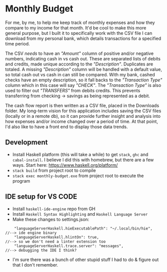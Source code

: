 # Monthly Budget

For me, by me, to help me keep track of monthly expenses and how they compare to my income for that month. It'd be cool to make this more general purpose, but I built it to specifically work with the CSV file I can download from my personal bank, which details transactions for a specified time period. 

The CSV *needs* to have an _"Amount"_ column of positive and/or negative numbers, indicating cash in vs cash out. These are separated lists of debits and credits, made unique according to the _"Description"_. Duplicates are totaled. A missing _"Description"_ column will be handled with a default value, so total cash out vs cash in can still be compared. With my bank, cashed checks have an empty description, so it fall backs to the _"Transaction Type"_ column which in this case will say _"CHECK"_. The _"Transaction Type"_ is also used to filter out _"TRANSFERS"_ from debits credits. This prevents transferring from checking -> savings as being represented as a debit.

The cash flow report is then written as a CSV file, placed in the Downloads folder. My long-term vision for this application includes saving the CSV files (locally or in a remote db), so it can provide further insight and analysis into how expenses and/or income changed over a period of time. At that point, I'd also like to have a front end to display those data trends.

## Development

* Install Haskell platform (this will take a while) to get `stack`, `ghc` and `cabal-install`. I believe I did this with homebrew, but there are a few ways. Start here: https://www.haskell.org/platform/
* `stack build` from project root to compile
* `stack exec monthly-budget.exe` from project root to execute the program

## IDE setup for VS CODE

* Install `haskell-ide-engine` repo from GH
* Install `Haskell Syntax Highlighting` and `Haskell Language Server`
* Make these changes to settings.json:
```
    "languageServerHaskell.hieExecutablePath": "~/.local/bin/hie",      //--> ide engine binary 
    "languageServerHaskell.hlintOn": true,                              //--> so we don't need a linter extension too
    "languageServerHaskell.trace.server": "messages",                   //--> debugging the IDE I think?
 ```
* I'm sure there was a bunch of other stupid stuff I had to do & figure out that I don't remember.
